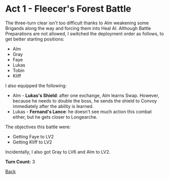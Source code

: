 # Act 1 - Fleecer's Forest Battle

The three-turn clear isn't too difficult thanks to Alm weakening some Brigands along the way and forcing them into Heal AI. Although Battle Preparations are not allowed, I switched the deployment order as follows, to get better starting positions:

- Alm
- Gray
- Faye
- Lukas
- Tobin
- Kliff

I also equipped the following:

- Alm - **Lukas's Shield**: after one exchange, Alm learns Swap. However, because he needs to double the boss, he sends the shield to Convoy immediately after the ability is learned.
- Lukas - **Fernand's Lance**: he doesn't see much action this combat either, but he gets closer to Longearche.

The objectives this battle were:

- Getting Faye to LV2
- Getting Kliff to LV2

Incidentally, I also got Gray to LV6 and Alm to LV2.

**Turn Count:** 3

[Back](README.md)